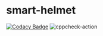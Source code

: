 # smart-helmet
[![Codacy Badge](https://api.codacy.com/project/badge/Grade/e2600c1e6e314ec79f0d33cb4aeb8d7d)](https://app.codacy.com/manual/99002601/smart-helmet?utm_source=github.com&utm_medium=referral&utm_content=99002601/smart-helmet&utm_campaign=Badge_Grade_Dashboard)
![cppcheck-action](https://github.com/99002601/smart-helmet/workflows/cppcheck-action/badge.svg)
